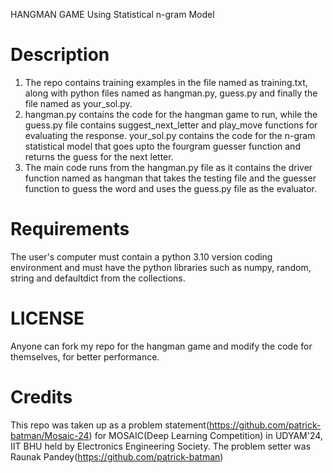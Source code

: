 HANGMAN GAME Using Statistical n-gram Model

# Description
            
1. The repo contains training examples in the file named as training.txt, 
   along with python files named as hangman.py, guess.py and finally the 
   file named as your_sol.py.
2. hangman.py contains the code for the hangman game to run, while the 
   guess.py file contains suggest_next_letter and play_move functions 
   for evaluating the response. your_sol.py contains the code for the 
   n-gram statistical model that goes upto the fourgram guesser function
   and returns the guess for the next letter.
3. The main code runs from the hangman.py file as it contains the driver 
   function named as hangman that takes the testing file and the guesser 
   function to guess the word and uses the guess.py file as the evaluator.
            

# Requirements
            
The user's computer must contain a python 3.10 version coding environment
and must have the python libraries such as numpy, random, string and defaultdict 
from the collections.

# LICENSE
            
Anyone can fork my repo for the hangman game and modify the code for themselves,
for better performance.

# Credits
            
This repo was taken up as a problem statement(https://github.com/patrick-batman/Mosaic-24) 
for MOSAIC(Deep Learning Competition) in UDYAM'24, IIT BHU held by Electronics 
Engineering Society.
The problem setter was Raunak Pandey(https://github.com/patrick-batman)
            
